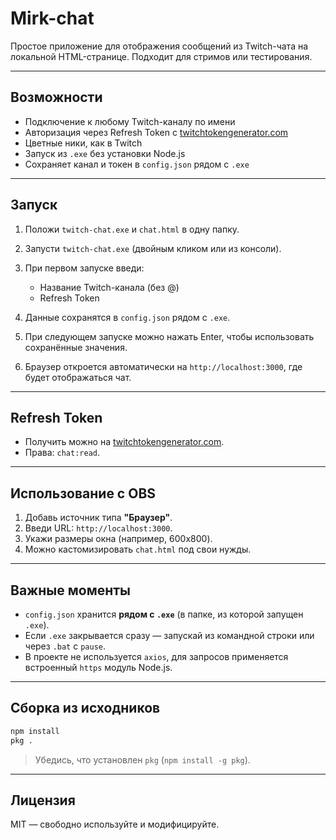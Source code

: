 # Mirk-chat

Простое приложение для отображения сообщений из Twitch-чата на локальной HTML-странице. Подходит для стримов или тестирования.

---

## Возможности

* Подключение к любому Twitch-каналу по имени
* Авторизация через Refresh Token с [twitchtokengenerator.com](https://twitchtokengenerator.com)
* Цветные ники, как в Twitch
* Запуск из `.exe` без установки Node.js
* Сохраняет канал и токен в `config.json` рядом с `.exe`

---

## Запуск

1. Положи `twitch-chat.exe` и `chat.html` в одну папку.
2. Запусти `twitch-chat.exe` (двойным кликом или из консоли).
3. При первом запуске введи:

   * Название Twitch-канала (без @)
   * Refresh Token
4. Данные сохранятся в `config.json` рядом с `.exe`.
5. При следующем запуске можно нажать Enter, чтобы использовать сохранённые значения.
6. Браузер откроется автоматически на `http://localhost:3000`, где будет отображаться чат.

---

## Refresh Token

* Получить можно на [twitchtokengenerator.com](https://twitchtokengenerator.com).
* Права: `chat:read`.

---

## Использование с OBS

1. Добавь источник типа **"Браузер"**.
2. Введи URL: `http://localhost:3000`.
3. Укажи размеры окна (например, 600x800).
4. Можно кастомизировать `chat.html` под свои нужды.

---

## Важные моменты

* `config.json` хранится **рядом с `.exe`** (в папке, из которой запущен `.exe`).
* Если `.exe` закрывается сразу — запускай из командной строки или через `.bat` с `pause`.
* В проекте не используется `axios`, для запросов применяется встроенный `https` модуль Node.js.

---

## Сборка из исходников

```bash
npm install
pkg .
```

> Убедись, что установлен `pkg` (`npm install -g pkg`).

---

## Лицензия

MIT — свободно используйте и модифицируйте.